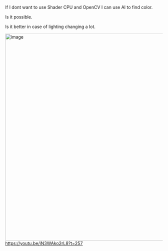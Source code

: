 If I dont want to use Shader CPU and OpenCV I can use AI to find color.

Is it possible.

Is it better in case of lighting changing a lot.



[<img width="1360" height="661" alt="image" src="https://github.com/user-attachments/assets/c2cdef82-caf9-4e77-8b5d-d661ca271af0" />](https://youtu.be/iN3WAko2rL8?t=257)  
https://youtu.be/iN3WAko2rL8?t=257  

